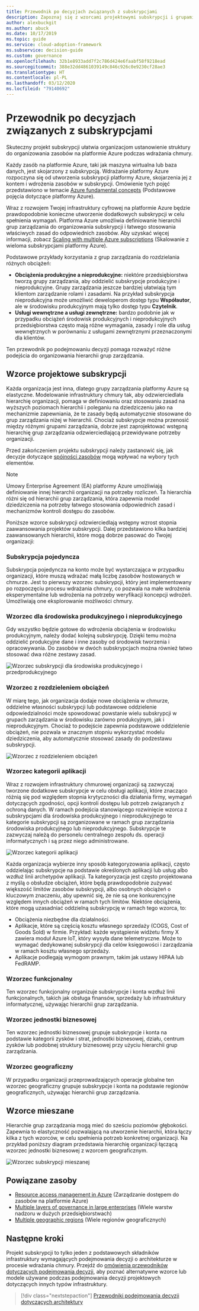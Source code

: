 ```yaml
---
title: Przewodnik po decyzjach związanych z subskrypcjami
description: Zapoznaj się z wzorcami projektowymi subskrypcji i grupami zarządzania jako podstawową usługą do organizowania zasobów podczas migracji na platformę Azure.
author: alexbuckgit
ms.author: abuck
ms.date: 10/17/2019
ms.topic: guide
ms.service: cloud-adoption-framework
ms.subservice: decision-guide
ms.custom: governance
ms.openlocfilehash: 32b1e8933add7f2c786d424e6faabf58f9218ead
ms.sourcegitcommit: 388e32dd4861039149c846c926c0e9230cf28ae3
ms.translationtype: HT
ms.contentlocale: pl-PL
ms.lasthandoff: 03/12/2020
ms.locfileid: "79140692"
---
```

# <a name="subscription-decision-guide"></a>Przewodnik po decyzjach związanych z subskrypcjami

Skuteczny projekt subskrypcji ułatwia organizacjom ustanowienie struktury do organizowania zasobów na platformie Azure podczas wdrażania chmury.

Każdy zasób na platformie Azure, taki jak maszyna wirtualna lub baza danych, jest skojarzony z subskrypcją. Wdrażanie platformy Azure rozpoczyna się od utworzenia subskrypcji platformy Azure, skojarzenia jej z kontem i wdrożenia zasobów w subskrypcji. Omówienie tych pojęć przedstawiono w temacie [Azure fundamental concepts](../../ready/considerations/fundamental-concepts.md) (Podstawowe pojęcia dotyczące platformy Azure).

Wraz z rozwojem Twojej infrastruktury cyfrowej na platformie Azure będzie prawdopodobnie konieczne utworzenie dodatkowych subskrypcji w celu spełnienia wymagań. Platforma Azure umożliwia definiowanie hierarchii grup zarządzania do organizowania subskrypcji i łatwego stosowania właściwych zasad do odpowiednich zasobów. Aby uzyskać więcej informacji, zobacz [Scaling with multiple Azure subscriptions](../../ready/azure-best-practices/scaling-subscriptions.md) (Skalowanie z wieloma subskrypcjami platformy Azure).

Podstawowe przykłady korzystania z grup zarządzania do rozdzielania różnych obciążeń:

- **Obciążenia produkcyjne a nieprodukcyjne:** niektóre przedsiębiorstwa tworzą grupy zarządzania, aby oddzielić subskrypcje produkcyjne i nieprodukcyjne. Grupy zarządzania jeszcze bardziej ułatwiają tym klientom zarządzanie rolami i zasadami. Na przykład subskrypcja nieprodukcyjna może umożliwić deweloperom dostęp typu **Współautor**, ale w środowisku produkcyjnym mają tylko dostęp typu **Czytelnik**.
- **Usługi wewnętrzne a usługi zewnętrzne:** bardzo podobnie jak w przypadku obciążeń środowisk produkcyjnych i nieprodukcyjnych przedsiębiorstwa często mają różne wymagania, zasady i role dla usług wewnętrznych w porównaniu z usługami zewnętrznymi przeznaczonymi dla klientów.

Ten przewodnik po podejmowaniu decyzji pomaga rozważyć różne podejścia do organizowania hierarchii grup zarządzania.

## <a name="subscription-design-patterns"></a>Wzorce projektowe subskrypcji

Każda organizacja jest inna, dlatego grupy zarządzania platformy Azure są elastyczne. Modelowanie infrastruktury chmury tak, aby odzwierciedlała hierarchię organizacji, pomaga w definiowaniu oraz stosowaniu zasad na wyższych poziomach hierarchii i poleganiu na dziedziczeniu jako na mechanizmie zapewniania, że te zasady będą automatycznie stosowane do grup zarządzania niżej w hierarchii. Chociaż subskrypcje można przenosić między różnymi grupami zarządzania, dobrze jest zaprojektować wstępną hierarchię grup zarządzania odzwierciedlającą przewidywane potrzeby organizacji.

Przed zakończeniem projektu subskrypcji należy zastanowić się, jak decyzje dotyczące [spójności zasobów](../resource-consistency/index.md) mogą wpływać na wybory tych elementów.

> [!NOTE]
> Umowy Enterprise Agreement (EA) platformy Azure umożliwiają definiowanie innej hierarchii organizacji na potrzeby rozliczeń. Ta hierarchia różni się od hierarchii grup zarządzania, która zapewnia model dziedziczenia na potrzeby łatwego stosowania odpowiednich zasad i mechanizmów kontroli dostępu do zasobów.

Poniższe wzorce subskrypcji odzwierciedlają wstępny wzrost stopnia zaawansowania projektów subskrypcji. Dalej przedstawiono kilka bardziej zaawansowanych hierarchii, które mogą dobrze pasować do Twojej organizacji:

### <a name="single-subscription"></a>Subskrypcja pojedyncza

Subskrypcja pojedyncza na konto może być wystarczająca w przypadku organizacji, które muszą wdrażać małą liczbę zasobów hostowanych w chmurze. Jest to pierwszy wzorzec subskrypcji, który jest implementowany po rozpoczęciu procesu wdrażania chmury, co pozwala na małe wdrożenia eksperymentalne lub wdrożenia na potrzeby weryfikacji koncepcji wdrożeń. Umożliwiają one eksplorowanie możliwości chmury.

### <a name="production-and-nonproduction-pattern"></a>Wzorzec dla środowiska produkcyjnego i nieprodukcyjnego

Gdy wszystko będzie gotowe do wdrożenia obciążenia w środowisku produkcyjnym, należy dodać kolejną subskrypcję. Dzięki temu można oddzielić produkcyjne dane i inne zasoby od środowisk tworzenia i opracowywania. Do zasobów w dwóch subskrypcjach można również łatwo stosować dwa różne zestawy zasad.

![Wzorzec subskrypcji dla środowiska produkcyjnego i przedprodukcyjnego](../../_images/ready/basic-subscription-model.png)

### <a name="workload-separation-pattern"></a>Wzorzec z rozdzieleniem obciążeń

W miarę tego, jak organizacja dodaje nowe obciążenia w chmurze, oddzielne własności subskrypcji lub podstawowe oddzielenie odpowiedzialności może spowodować powstanie wielu subskrypcji w grupach zarządzania w środowisku zarówno produkcyjnym, jak i nieprodukcyjnym. Chociaż to podejście zapewnia podstawowe oddzielenie obciążeń, nie pozwala w znacznym stopniu wykorzystać modelu dziedziczenia, aby automatycznie stosować zasady do podzestawu subskrypcji.

![Wzorzec z rozdzieleniem obciążeń](../../_images/ready/management-group-hierarchy-v2.png)

### <a name="application-category-pattern"></a>Wzorzec kategorii aplikacji

Wraz z rozwojem infrastruktury chmurowej organizacji są zazwyczaj tworzone dodatkowe subskrypcje w celu obsługi aplikacji, które znacząco różnią się pod względem stopnia krytyczności dla działania firmy, wymagań dotyczących zgodności, opcji kontroli dostępu lub potrzeb związanych z ochroną danych. W ramach podejścia stanowiącego rozwinięcie wzorca z subskrypcjami dla środowiska produkcyjnego i nieprodukcyjnego te kategorie subskrypcji są zorganizowane w ramach grup zarządzania środowiska produkcyjnego lub nieprodukcyjnego. Subskrypcje te zazwyczaj należą do personelu centralnego zespołu ds. operacji informatycznych i są przez niego administrowane.

![Wzorzec kategorii aplikacji](../../_images/infra-subscriptions/application.png)

Każda organizacja wybierze inny sposób kategoryzowania aplikacji, często oddzielając subskrypcje na podstawie określonych aplikacji lub usług albo wzdłuż linii archetypów aplikacji. Ta kategoryzacja jest często projektowana z myślą o obsłudze obciążeń, które będą prawdopodobnie zużywać większość limitów zasobów subskrypcji, albo osobnych obciążeń o kluczowym znaczeniu, aby upewnić się, że nie są one konkurencyjne względem innych obciążeń w ramach tych limitów. Niektóre obciążenia, które mogą uzasadniać oddzielną subskrypcję w ramach tego wzorca, to:

- Obciążenia niezbędne dla działalności.
- Aplikacje, które są częścią kosztu własnego sprzedaży (COGS, Cost of Goods Sold) w firmie. Przykład: każde wystąpienie widżetu firmy X zawiera moduł Azure IoT, który wysyła dane telemetryczne. Może to wymagać dedykowanej subskrypcji dla celów księgowości i zarządzania w ramach kosztu własnego sprzedaży.
- Aplikacje podlegają wymogom prawnym, takim jak ustawy HIPAA lub FedRAMP.

### <a name="functional-pattern"></a>Wzorzec funkcjonalny

Ten wzorzec funkcjonalny organizuje subskrypcje i konta wzdłuż linii funkcjonalnych, takich jak obsługa finansów, sprzedaży lub infrastruktury informatycznej, używając hierarchii grup zarządzania.

### <a name="business-unit-pattern"></a>Wzorzec jednostki biznesowej

Ten wzorzec jednostki biznesowej grupuje subskrypcje i konta na podstawie kategorii zysków i strat, jednostki biznesowej, działu, centrum zysków lub podobnej struktury biznesowej przy użyciu hierarchii grup zarządzania.

### <a name="geographic-pattern"></a>Wzorzec geograficzny

W przypadku organizacji przeprowadzających operacje globalne ten wzorzec geograficzny grupuje subskrypcje i konta na podstawie regionów geograficznych, używając hierarchii grup zarządzania.

## <a name="mixed-patterns"></a>Wzorce mieszane

Hierarchie grup zarządzania mogą mieć do sześciu poziomów głębokości. Zapewnia to elastyczność pozwalającą na utworzenie hierarchii, która łączy kilka z tych wzorców, w celu spełnienia potrzeb konkretnej organizacji. Na przykład poniższy diagram przedstawia hierarchię organizacji łączącą wzorzec jednostki biznesowej z wzorcem geograficznym.

![Wzorzec subskrypcji mieszanej](../../_images/infra-subscriptions/mixed.png)

## <a name="related-resources"></a>Powiązane zasoby

- [Resource access management in Azure](../../govern/resource-consistency/resource-access-management.md) (Zarządzanie dostępem do zasobów na platformie Azure)
- [Multiple layers of governance in large enterprises](../../govern/guides/complex/multiple-layers-of-governance.md) (Wiele warstw nadzoru w dużych przedsiębiorstwach)
- [Multiple geographic regions](../../migrate/azure-best-practices/multiple-regions.md) (Wiele regionów geograficznych)

## <a name="next-steps"></a>Następne kroki

Projekt subskrypcji to tylko jeden z podstawowych składników infrastruktury wymagających podejmowania decyzji o architekturze w procesie wdrażania chmury. Przejdź do [omówienia przewodników dotyczących podejmowania decyzji](../index.md), aby poznać alternatywne wzorce lub modele używane podczas podejmowania decyzji projektowych dotyczących innych typów infrastruktury.

> [!div class="nextstepaction"]
> [Przewodniki podejmowania decyzji dotyczących architektury](../index.md)
